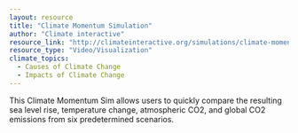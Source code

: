 ```yaml
---
layout: resource
title: "Climate Momentum Simulation"
author: "Climate interactive"
resource_link: "http://climateinteractive.org/simulations/climate-momentum-simulation/climate-mo..."
resource_type: "Video/Visualization"
climate_topics:
  - Causes of Climate Change
  - Impacts of Climate Change
---
```


This Climate Momentum Sim allows users to quickly compare the resulting sea level rise, temperature change, atmospheric CO2, and global CO2 emissions from six predetermined scenarios.
